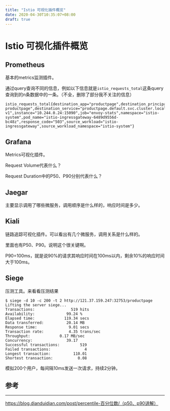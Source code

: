```yaml
---
title: "Istio 可视化插件概览"
date: 2020-04-30T10:35:07+08:00
draft: true
---
```


# Istio 可视化插件概览

## Prometheus

基本的metrics监测插件。

通过query查询不同的信息，例如以下信息就是`istio_requests_total`这条query查询到的n条数据中的一条。（不全，删除了部分我不关注的信息）

```shell
istio_requests_total{destination_app="productpage",destination_principal="spiffe://cluster.local/ns/default/sa/bookinfo-productpage",destination_service="productpage.default.svc.cluster.local",destination_service_name="productpage",destination_service_namespace="default",destination_version="v1",destination_workload="productpage-v1",instance="10.244.0.24:15090",job="envoy-stats",namespace="istio-system",pod_name="istio-ingressgateway-6489d9556d-bc48z",response_code="503",source_workload="istio-ingressgateway",source_workload_namespace="istio-system"}
```

## Grafana

Metrics可视化插件。

Request Volume代表什么？

Request Duration中的P50、P90分别代表什么？

## Jaegar

主要显示调用了哪些微服务，调用顺序是什么样的，响应时间是多少。

## Kiali

链路追踪可视化插件。可以看出有几个微服务，调用关系是什么样的。

里面也有P50、P90。说明这个很关键啊。

P90=100ms，就是说90%的请求其响应时间在100ms以内，剩余10%的响应时间大于100ms。

## Siege

压测工具。来看看压测结果

```shell
$ siege -d 10 -c 200 -t 2 http://121.37.159.247:32753/productpage
Lifting the server siege...
Transactions:		         519 hits
Availability:		       99.24 %
Elapsed time:		      119.34 secs
Data transferred:	       20.14 MB
Response time:		        9.01 secs
Transaction rate:	        4.35 trans/sec
Throughput:		        0.17 MB/sec
Concurrency:		       39.17
Successful transactions:         519
Failed transactions:	           4
Longest transaction:	      110.01
Shortest transaction:	        0.08
```

模拟200个用户，每间隔10ms发送一次请求，持续2分钟。

## 参考

---

https://blog.dianduidian.com/post/percentile-百分位数/（p50、p90讲解）